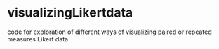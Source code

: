 # visualizingLikertdata
code for exploration of different ways of visualizing paired or repeated measures Likert data

